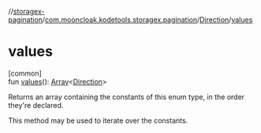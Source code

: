 //[storagex-pagination](../../../index.md)/[com.mooncloak.kodetools.storagex.pagination](../index.md)/[Direction](index.md)/[values](values.md)

# values

[common]\
fun [values](values.md)(): [Array](https://kotlinlang.org/api/latest/jvm/stdlib/kotlin/-array/index.html)&lt;[Direction](index.md)&gt;

Returns an array containing the constants of this enum type, in the order they're declared.

This method may be used to iterate over the constants.
